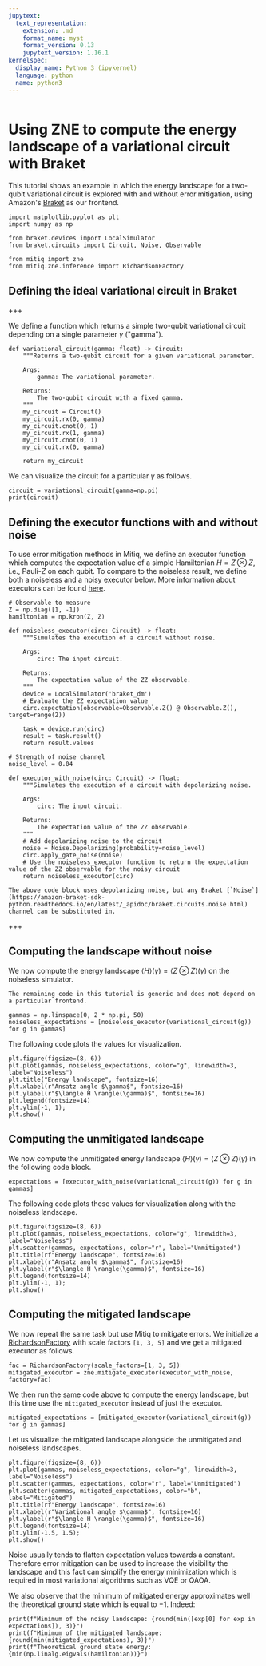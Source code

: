 ```yaml
---
jupytext:
  text_representation:
    extension: .md
    format_name: myst
    format_version: 0.13
    jupytext_version: 1.16.1
kernelspec:
  display_name: Python 3 (ipykernel)
  language: python
  name: python3
---
```


```{tags} braket, zne, advanced
```

# Using ZNE to compute the energy landscape of a variational circuit with Braket

This tutorial shows an example in which the energy landscape for a two-qubit variational circuit is explored with and without error mitigation, using Amazon's [Braket](https://amazon-braket-sdk-python.readthedocs.io/en/latest/) as our frontend.

```{code-cell} ipython3
import matplotlib.pyplot as plt
import numpy as np

from braket.devices import LocalSimulator
from braket.circuits import Circuit, Noise, Observable

from mitiq import zne
from mitiq.zne.inference import RichardsonFactory
```

## Defining the ideal variational circuit in Braket

+++

We define a function which returns a simple two-qubit variational circuit depending on a single parameter $\gamma$ ("gamma").

```{code-cell} ipython3
def variational_circuit(gamma: float) -> Circuit:
    """Returns a two-qubit circuit for a given variational parameter.

    Args:
        gamma: The variational parameter.

    Returns:
        The two-qubit circuit with a fixed gamma.
    """
    my_circuit = Circuit()
    my_circuit.rx(0, gamma)
    my_circuit.cnot(0, 1)
    my_circuit.rx(1, gamma)
    my_circuit.cnot(0, 1)
    my_circuit.rx(0, gamma)
    
    return my_circuit
```

We can visualize the circuit for a particular $\gamma$ as follows.

```{code-cell} ipython3
circuit = variational_circuit(gamma=np.pi)
print(circuit)
```

## Defining the executor functions with and without noise
To use error mitigation methods in Mitiq, we define an executor function which computes the expectation value of a simple Hamiltonian $H=Z \otimes Z$, i.e., Pauli-$Z$ on each qubit.
To compare to the noiseless result, we define both a noiseless and a noisy executor below.
More information about executors can be found [here](../guide/executors.md).

```{code-cell} ipython3
# Observable to measure
Z = np.diag([1, -1])
hamiltonian = np.kron(Z, Z)

def noiseless_executor(circ: Circuit) -> float:
    """Simulates the execution of a circuit without noise.

    Args:
        circ: The input circuit.

    Returns:
        The expectation value of the ZZ observable.
    """
    device = LocalSimulator('braket_dm')
    # Evaluate the ZZ expectation value
    circ.expectation(observable=Observable.Z() @ Observable.Z(), target=range(2))
    
    task = device.run(circ)
    result = task.result()
    return result.values

# Strength of noise channel
noise_level = 0.04

def executor_with_noise(circ: Circuit) -> float:
    """Simulates the execution of a circuit with depolarizing noise.

    Args:
        circ: The input circuit.

    Returns:
        The expectation value of the ZZ observable.
    """
    # Add depolarizing noise to the circuit
    noise = Noise.Depolarizing(probability=noise_level)
    circ.apply_gate_noise(noise)
    # Use the noiseless_executor function to return the expectation value of the ZZ observable for the noisy circuit
    return noiseless_executor(circ)
```

```{note}
The above code block uses depolarizing noise, but any Braket [`Noise`](https://amazon-braket-sdk-python.readthedocs.io/en/latest/_apidoc/braket.circuits.noise.html) channel can be substituted in.
```

+++

## Computing the landscape without noise

We now compute the energy landscape $\langle H \rangle(\gamma) =\langle Z \otimes Z \rangle(\gamma)$ on the noiseless simulator.

```{note}
The remaining code in this tutorial is generic and does not depend on a particular frontend.
```

```{code-cell} ipython3
gammas = np.linspace(0, 2 * np.pi, 50)
noiseless_expectations = [noiseless_executor(variational_circuit(g)) for g in gammas]
```

The following code plots the values for visualization.

```{code-cell} ipython3
plt.figure(figsize=(8, 6))
plt.plot(gammas, noiseless_expectations, color="g", linewidth=3, label="Noiseless")
plt.title("Energy landscape", fontsize=16)
plt.xlabel(r"Ansatz angle $\gamma$", fontsize=16)
plt.ylabel(r"$\langle H \rangle(\gamma)$", fontsize=16)
plt.legend(fontsize=14)
plt.ylim(-1, 1);
plt.show()
```

## Computing the unmitigated landscape
We now compute the unmitigated energy landscape $\langle H \rangle(\gamma) =\langle Z \otimes Z \rangle(\gamma)$
in the following code block.

```{code-cell} ipython3
expectations = [executor_with_noise(variational_circuit(g)) for g in gammas]
```

The following code plots these values for visualization along with the noiseless landscape.

```{code-cell} ipython3
plt.figure(figsize=(8, 6))
plt.plot(gammas, noiseless_expectations, color="g", linewidth=3, label="Noiseless")
plt.scatter(gammas, expectations, color="r", label="Unmitigated")
plt.title(rf"Energy landscape", fontsize=16)
plt.xlabel(r"Ansatz angle $\gamma$", fontsize=16)
plt.ylabel(r"$\langle H \rangle(\gamma)$", fontsize=16)
plt.legend(fontsize=14)
plt.ylim(-1, 1);
plt.show()
```

## Computing the mitigated landscape
We now repeat the same task but use Mitiq to mitigate errors.
We initialize a [RichardsonFactory](https://mitiq.readthedocs.io/en/stable/apidoc.html#mitiq.zne.inference.RichardsonFactory) with scale factors `[1, 3, 5]` and we get a mitigated executor as follows.

```{code-cell} ipython3
fac = RichardsonFactory(scale_factors=[1, 3, 5])
mitigated_executor = zne.mitigate_executor(executor_with_noise, factory=fac)
```

We then run the same code above to compute the energy landscape, but this time use the ``mitigated_executor`` instead of just the executor.

```{code-cell} ipython3
mitigated_expectations = [mitigated_executor(variational_circuit(g)) for g in gammas]
```

Let us visualize the mitigated landscape alongside the unmitigated and noiseless landscapes.

```{code-cell} ipython3
plt.figure(figsize=(8, 6))
plt.plot(gammas, noiseless_expectations, color="g", linewidth=3, label="Noiseless")
plt.scatter(gammas, expectations, color="r", label="Unmitigated")
plt.scatter(gammas, mitigated_expectations, color="b", label="Mitigated")
plt.title(rf"Energy landscape", fontsize=16)
plt.xlabel(r"Variational angle $\gamma$", fontsize=16)
plt.ylabel(r"$\langle H \rangle(\gamma)$", fontsize=16)
plt.legend(fontsize=14)
plt.ylim(-1.5, 1.5);
plt.show()
```

Noise usually tends to flatten expectation values towards a constant. Therefore error mitigation 
can be used to increase the visibility the landscape and this fact can simplify the energy minimization 
which is required in most variational algorithms such as VQE or QAOA.

We also observe that the minimum of mitigated energy approximates well the theoretical ground state which is equal to $-1$. Indeed:

```{code-cell} ipython3
print(f"Minimum of the noisy landscape: {round(min([exp[0] for exp in expectations]), 3)}")
print(f"Minimum of the mitigated landscape: {round(min(mitigated_expectations), 3)}")
print(f"Theoretical ground state energy: {min(np.linalg.eigvals(hamiltonian))}")
```
